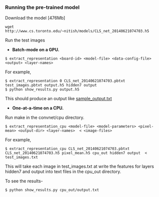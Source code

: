 ### Running the pre-trained model
Download the model [476Mb]
```
wget http://www.cs.toronto.edu/~nitish/models/CLS_net_20140621074703.h5
```

Run the test images

- **Batch-mode on a GPU.**
```
$ extract_representation <board-id> <model-file> <data-config-file> <output> <layer-names>
```
For example,
```
$ extract_representation 0 CLS_net_20140621074703.pbtxt test_images.pbtxt output.h5 hidden7 output
$ python show_results.py output.h5
```
This should produce an output like [sample_output.txt](https://github.com/TorontoDeepLearning/convnet/blob/master/examples/imagenet/sample_output.txt)

- **One-at-a-time on a CPU.**

Run make in the convnet/cpu directory.
```
$ extract_representation_cpu <model-file> <model-parameters> <pixel-mean> <output-dir> <layer-names>  < <image-files>
```
For example,
```
$ extract_representation_cpu CLS_net_20140621074703.pbtxt CLS_net_20140621074703.h5 pixel_mean.h5 cpu_out hidden7 output  < test_images.txt
```
This will take each image in test_images.txt at write the features for layers
hidden7 and output into text files in the cpu_out directory.

To see the results-
```
$ python show_results.py cpu_out/output.txt
```

